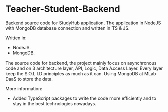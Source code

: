 # Teacher-Student-Backend
Backend source code for StudyHub application, The application in NodeJS with MongoDB database connection and written in TS &amp; JS.

Written in:
- NodeJS.
- MongoDB.

The source code for backend, the project mainly focus on asynchronous code and on 3 architecture layer, API, Logic, Data Access Layer.
Every layer keep the S.O.L.I.D principles as much as it can.
Using MongoDB at MLab DaaS to store the data.

More information:
* Added TypeScript packages to write the code more efficiently and to stay in the best technologies nowadays.
